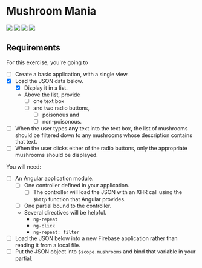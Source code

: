 # Mushroom Mania

![](https://img.shields.io/badge/data-static_json-lightgrey.svg)
![](https://img.shields.io/badge/template-angular-red.svg)
![](https://img.shields.io/badge/css_framework-bootstrap-5F2C7C.svg)
![](https://img.shields.io/badge/mvp-in_progress-yellow.svg)

## Requirements

For this exercise, you're going to
- [ ] Create a basic application, with a single view.
- [x] Load the JSON data below.
    - [x] Display it in a list.
    - Above the list, provide
        - [ ] one text box
        - [ ] and two radio buttons,
            - [ ] poisonous and
            - [ ] non-poisonous.
- [ ] When the user types **any** text into the text box, the list of mushrooms should be filtered down to any mushrooms whose description contains that text.
- [ ] When the user clicks either of the radio buttons, only the appropriate mushrooms should be displayed.

You will need:

- [ ] An Angular application module.
    - [ ] One controller defined in your application.
        - [ ] The controller will load the JSON with an XHR call using the `$http` function that Angular provides.
    - [ ] One partial bound to the controller.
    - Several directives will be helpful.
        - `ng-repeat`
        - `ng-click`
        - `ng-repeat: filter`
- [ ] Load the JSON below into a new Firebase application rather than reading it from a local file.
- [ ] Put the JSON object into `$scope.mushrooms` and bind that variable in your partial.
